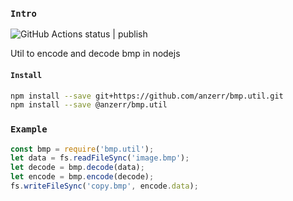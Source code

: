 
### `Intro`
![GitHub Actions status | publish](https://github.com/anzerr/bmp.util/workflows/publish/badge.svg)

Util to encode and decode bmp in nodejs

#### `Install`
``` bash
npm install --save git+https://github.com/anzerr/bmp.util.git
npm install --save @anzerr/bmp.util
```

### `Example`

``` javascript
const bmp = require('bmp.util');
let data = fs.readFileSync('image.bmp');
let decode = bmp.decode(data);
let encode = bmp.encode(decode);
fs.writeFileSync('copy.bmp', encode.data);
```
